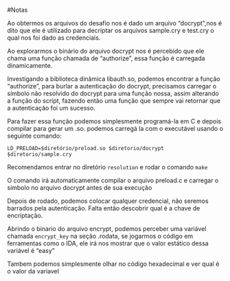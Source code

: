 #Notas

Ao obtermos os arquivos do desafio nos é dado um arquivo “docrypt”,nos é dito que ele é utilizado para decriptar os arquivos sample.cry e test.cry o qual nos foi dado as credenciais.

Ao explorarmos o binário do arquivo docrypt nos é percebido que ele chama uma função chamada de “authorize”, essa função é carregada dinamicamente.

Investigando a biblioteca dinâmica libauth.so, podemos encontrar a função “authorize”, para burlar a autenticação do docrypt, precisamos carregar o símbolo não resolvido do docrypt para uma função nossa, assim alterando a função do script, fazendo então uma função que sempre vai retornar que a autenticação foi um sucesso.

Para fazer essa função podemos simplesmente programá-la em C e depois compilar para gerar um .so.
podemos carregá la com o executável usando o seguinte comando: 

`LD_PRELOAD=$diretório/preload.so $diretorio/docrypt $diretorio/sample.cry`

Recomendamos entrar no diretório `resolution` e rodar o comando `make`

O comando irá automaticamente compilar o arquivo preload.c e carregar o simbolo no arquivo docrypt antes de sua execução


Depois de rodado, podemos colocar qualquer credencial, não seremos barrados pela autenticação. Falta então descobrir qual é a chave de encriptação.

Abrindo o binario do arquivo encrypt, podemos perceber uma variável chamada `encrypt_key` na seção .rodata, se jogarmos o código em ferramentas como o IDA, ele irá nos mostrar que o valor estático dessa variável é “easy”

Tambem podemos simplesmente olhar no código hexadecimal e ver qual é o valor da variavel

